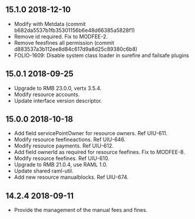 ## 15.1.0 2018-12-10

 * Modify with Metdata (commit b682da5537b1fb35301156b6e48d66385a5828f1)
 * Remove id required. Fix to MODFEE-2.
 * Remove feesfines all permission (commit d883537a3b112ee8d84c617d9a8d25c89380c6b8)
 * FOLIO-1609: Disable system class loader in surefire and failsafe plugins

## 15.0.1 2018-09-25
 * Upgrade to RMB 23.0.0, vertx 3.5.4.
 * Modify resource accounts.
 * Update interface version descriptor.
## 15.0.0 2018-10-18
 * Add field servicePointOwner for resource owners. Ref UIU-611.
 * Modify resource feefineactions. Ref UIU-646.
 * Modify resource payments. Ref UIU-612.
 * Add field ownerId as required for resource feefines. Fix to MODFEE-8.
 * Modify resource feefines. Ref UIU-610.
 * Upgrade to RMB 21.0.4, use RAML 1.0.
 * Update shared raml-util.
 * Add new resource manualblocks. Ref UIU-674.
## 14.2.4 2018-09-11
 * Provide the management of the manual fees and fines.
